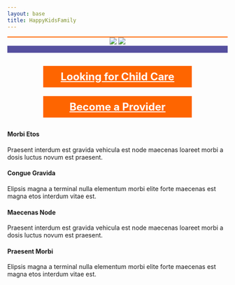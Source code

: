 ```yaml
---
layout: base
title: HappyKidsFamily
---
```


<div style="text-align:center">
	<div style="height: 2px; background: #fe6500; width: 100%;"></div>
	<img class="desktop-only" src="{{ site.baseurl }}/slider.png" />
	<img class="mobile-only" src="{{ site.baseurl }}/slider_small.png" />
	<div style="height: 1rem; background: #56509f; width: 100%;"></div>
	<div style="width: 100%; padding-top: 20px;">
		<a href="{{site.baseurl}}/index" style="font-size: 1.5rem; font-weight: bold; display: inline-block; color: #fff; background: #fe6500; width: 20rem; padding: 10px; margin: 10px">Looking for Child Care</a>
		<a href="{{site.baseurl}}/index" style="font-size: 1.5rem; font-weight: bold; display: inline-block; color: #fff; background: #fe6500; width: 20rem; padding: 10px; margin: 10px">Become a Provider</a>
	</div>
</div>
<div class="home-block">

<div class="entry-wrap">
		<div class="entry-content">
			<div class="entry-container">
							<div class="entry-row">
								<div class="entry-cell entry-col-md-3">
									<i class="entry-cell-icon fa fa-fw fa-trophy"></i>
									<div class="entry-cell-text">
										<h4>Morbi Etos</h4>
										<p>Praesent interdum est gravida vehicula est node maecenas loareet morbi a dosis luctus novum est praesent.</p>
									</div>
								</div>
								<div class="entry-cell entry-col-md-3">
									<i class="entry-cell-icon fa fa-fw fa-hourglass-half"></i>
									<div class="entry-cell-text">
										<h4>Congue Gravida</h4>
										<p>Elipsis magna a terminal nulla elementum morbi elite forte maecenas est magna etos interdum vitae est.</p>
									</div>
								</div>
							</div>
							<div class="entry-row">
								<div class="entry-cell entry-col-md-3">
									<i class="entry-cell-icon fa fa-fw fa-cubes"></i>
									<div class="entry-cell-text">
										<h4>Maecenas Node</h4>
										<p>Praesent interdum est gravida vehicula est node maecenas loareet morbi a dosis luctus novum est praesent.</p>
									</div>
								</div>
								<div class="entry-cell entry-col-md-3">
									<i class="entry-cell-icon fa fa-fw fa-tablet"></i>
									<div class="entry-cell-text">
										<h4>Praesent Morbi</h4>
										<p>Elipsis magna a terminal nulla elementum morbi elite forte maecenas est magna etos interdum vitae est.</p>
									</div>
								</div>
							</div>
						</div>	
					</div>
			</div>	
	
</div>

